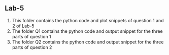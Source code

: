 ## Lab-5
1. This folder contains the python code and plot snippets of question 1 and 2 of Lab-5
2. The folder Q1 contains the python code and output snippet for the three parts of question 1
3. The folder Q2 contains the python code and output snippet for the three parts of question 2
